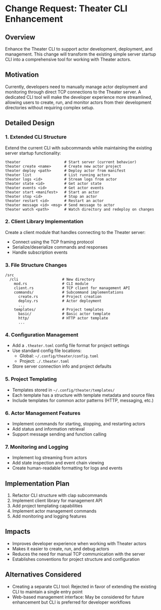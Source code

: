 # Change Request: Theater CLI Enhancement

## Overview
Enhance the Theater CLI to support actor development, deployment, and management. This change will transform the existing simple server startup CLI into a comprehensive tool for working with Theater actors.

## Motivation
Currently, developers need to manually manage actor deployment and monitoring through direct TCP connections to the Theater server. A dedicated CLI tool will make the developer experience more streamlined, allowing users to create, run, and monitor actors from their development directories without requiring complex setup.

## Detailed Design

### 1. Extended CLI Structure
Extend the current CLI with subcommands while maintaining the existing server startup functionality:

```
theater                    # Start server (current behavior)
theater create <name>      # Create new actor project 
theater deploy <path>      # Deploy actor from manifest
theater list               # List running actors
theater logs <id>          # Stream logs from actor
theater state <id>         # Get actor state
theater events <id>        # Get actor events
theater start <manifest>   # Start an actor
theater stop <id>          # Stop an actor
theater restart <id>       # Restart an actor
theater message <id> <msg> # Send message to actor
theater watch <path>       # Watch directory and redeploy on changes
```

### 2. Client Library Implementation
Create a client module that handles connecting to the Theater server:
- Connect using the TCP framing protocol
- Serialize/deserialize commands and responses
- Handle subscription events

### 3. File Structure Changes

```
/src
  /cli                    # New directory
    mod.rs                # CLI module
    client.rs             # TCP client for management API
    commands/             # Subcommand implementations
      create.rs           # Project creation
      deploy.rs           # Actor deployment
      ...
    templates/            # Project templates
      basic/              # Basic actor template
      http/               # HTTP actor template
      ...
```

### 4. Configuration Management
- Add a `.theater.toml` config file format for project settings
- Use standard config file locations:
  - Global: `~/.config/theater/config.toml`
  - Project: `./.theater.toml`
- Store server connection info and project defaults

### 5. Project Templating
- Templates stored in `~/.config/theater/templates/`
- Each template has a structure with template metadata and source files
- Include templates for common actor patterns (HTTP, messaging, etc.)

### 6. Actor Management Features
- Implement commands for starting, stopping, and restarting actors
- Add status and information retrieval
- Support message sending and function calling

### 7. Monitoring and Logging
- Implement log streaming from actors
- Add state inspection and event chain viewing
- Create human-readable formatting for logs and events

## Implementation Plan
1. Refactor CLI structure with clap subcommands
2. Implement client library for management API
3. Add project templating capabilities
4. Implement actor management commands
5. Add monitoring and logging features

## Impacts
- Improves developer experience when working with Theater actors
- Makes it easier to create, run, and debug actors
- Reduces the need for manual TCP communication with the server
- Establishes conventions for project structure and configuration

## Alternatives Considered
- Creating a separate CLI tool: Rejected in favor of extending the existing CLI to maintain a single entry point
- Web-based management interface: May be considered for future enhancement but CLI is preferred for developer workflows

